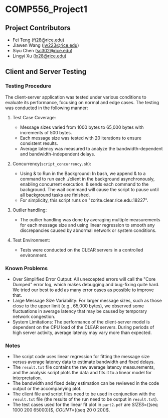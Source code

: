 # COMP556_Project1

## Project Contributors
- Fei Teng (ft28@rice.edu)
- Jiawen Wang (jw223@rice.edu)
- Siyu Chen (sc302@rice.edu)
- Lingyi Xu (lx28@rice.edu)

## Client and Server Testing

### Testing Procedure
The client-server application was tested under various conditions to evaluate its performance, focusing on normal and edge cases. The testing was conducted in the following manner:

1. Test Case Coverage:
   - Message sizes varied from 1000 bytes to 65,000 bytes with increments of 500 bytes.
   - Each message size was tested with 20 iterations to ensure consistent results.
   - Average latency was measured to analyze the bandwidth-dependent and bandwidth-independent delays.

2. Concurrency(`script_concurrency.sh`):
   - Using & to Run in the Background: In bash, we append & to a command to run each ./client in the background asynchronously, enabling concurrent execution. & sends each command to the background. The wait command will cause the script to pause until all background tasks are finished.
   - For simplicity, this script runs on "zorite.clear.rice.edu:18227".  

3. Outlier handling:
   - The outlier handling was done by averaging multiple measurements for each message size and using linear regression to smooth any discrepancies caused by abnormal network or system conditions.

4. Test Environment:
   - Tests were conducted on the CLEAR servers in a controlled environment.

### Known Problems
   - Over Simplified Error Output: All unexcepted errors will call the "Core Dumped" error log, which makes debugging and bug-fixing quite hard. We tried our best to add as many error cases as possible to improve that.
   - Large Message Size Variability: For larger message sizes, such as those close to the upper limit (e.g., 65,000 bytes), we observed some fluctuations in average latency that may be caused by temporary network congestion.
   - System Limitations: The performance of the client-server model is dependent on the CPU load of the CLEAR servers. During periods of high server activity, average latency may vary more than expected.

### Notes 
   - The script code uses linear regression for fitting the message size versus average latency data to estimate bandwidth and fixed delays.
   - The `result.txt` file contains the raw average latency measurements, and the analysis script plots the data and fits it to a linear model for interpretation.
   - The bandwidth and fixed delay estimation can be reviewed in the code output or the accompanying plot.
   - The client file and script files need to be used in conjunction with the `result.txt` file (the results of the run need to be output in `result.txt`).
   - The test cases used for the linear fit plot in  `part2.pdf` are $SIZES=$((seq 1000 200 65000))$, $COUNT=$((seq 20 0 20))$.
